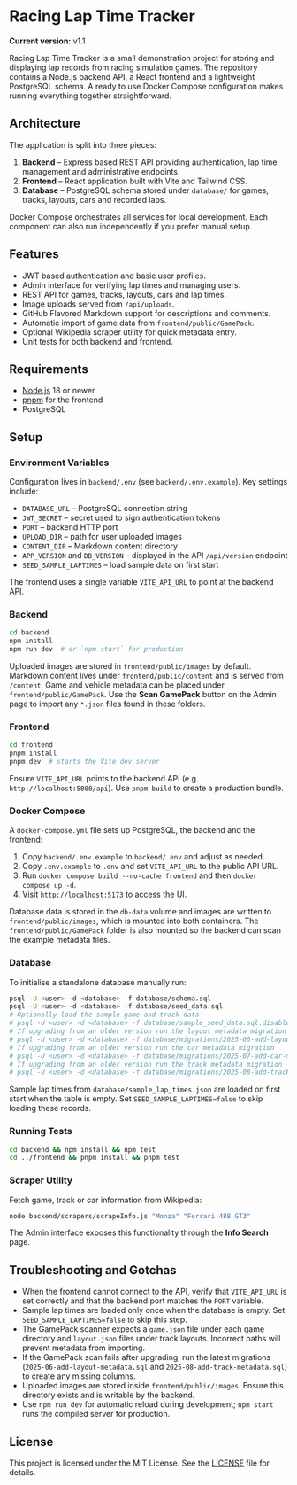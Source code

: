 # Racing Lap Time Tracker

**Current version:** v1.1

Racing Lap Time Tracker is a small demonstration project for storing and
displaying lap records from racing simulation games. The repository contains a
Node.js backend API, a React frontend and a lightweight PostgreSQL schema. A
ready to use Docker Compose configuration makes running everything together
straightforward.

## Architecture

The application is split into three pieces:

1. **Backend** – Express based REST API providing authentication, lap time
   management and administrative endpoints.
2. **Frontend** – React application built with Vite and Tailwind CSS.
3. **Database** – PostgreSQL schema stored under `database/` for games, tracks,
   layouts, cars and recorded laps.

Docker Compose orchestrates all services for local development. Each component
can also run independently if you prefer manual setup.

## Features

* JWT based authentication and basic user profiles.
* Admin interface for verifying lap times and managing users.
* REST API for games, tracks, layouts, cars and lap times.
* Image uploads served from `/api/uploads`.
* GitHub Flavored Markdown support for descriptions and comments.
* Automatic import of game data from `frontend/public/GamePack`.
* Optional Wikipedia scraper utility for quick metadata entry.
* Unit tests for both backend and frontend.

## Requirements

- [Node.js](https://nodejs.org/) 18 or newer
- [pnpm](https://pnpm.io/) for the frontend
- PostgreSQL

## Setup

### Environment Variables

Configuration lives in `backend/.env` (see `backend/.env.example`). Key settings
include:

* `DATABASE_URL` – PostgreSQL connection string
* `JWT_SECRET` – secret used to sign authentication tokens
* `PORT` – backend HTTP port
* `UPLOAD_DIR` – path for user uploaded images
* `CONTENT_DIR` – Markdown content directory
* `APP_VERSION` and `DB_VERSION` – displayed in the API `/api/version` endpoint
* `SEED_SAMPLE_LAPTIMES` – load sample data on first start

The frontend uses a single variable `VITE_API_URL` to point at the backend API.

### Backend

```bash
cd backend
npm install
npm run dev  # or `npm start` for production
```

Uploaded images are stored in `frontend/public/images` by default. Markdown
content lives under `frontend/public/content` and is served from `/content`.
Game and vehicle metadata can be placed under `frontend/public/GamePack`. Use
the **Scan GamePack** button on the Admin page to import any `*.json` files
found in these folders.

### Frontend

```bash
cd frontend
pnpm install
pnpm dev  # starts the Vite dev server
```

Ensure `VITE_API_URL` points to the backend API (e.g. `http://localhost:5000/api`).
Use `pnpm build` to create a production bundle.

### Docker Compose

A `docker-compose.yml` file sets up PostgreSQL, the backend and the frontend:

1. Copy `backend/.env.example` to `backend/.env` and adjust as needed.
2. Copy `.env.example` to `.env` and set `VITE_API_URL` to the public API URL.
3. Run `docker compose build --no-cache frontend` and then `docker compose up -d`.
4. Visit `http://localhost:5173` to access the UI.

Database data is stored in the `db-data` volume and images are written to
`frontend/public/images`, which is mounted into both containers. The
`frontend/public/GamePack` folder is also mounted so the backend can scan the
example metadata files.

### Database

To initialise a standalone database manually run:

```bash
psql -U <user> -d <database> -f database/schema.sql
psql -U <user> -d <database> -f database/seed_data.sql
# Optionally load the sample game and track data
# psql -U <user> -d <database> -f database/sample_seed_data.sql.disabled
# If upgrading from an older version run the layout metadata migration
# psql -U <user> -d <database> -f database/migrations/2025-06-add-layout-metadata.sql
# If upgrading from an older version run the car metadata migration
# psql -U <user> -d <database> -f database/migrations/2025-07-add-car-metadata.sql
# If upgrading from an older version run the track metadata migration
# psql -U <user> -d <database> -f database/migrations/2025-08-add-track-metadata.sql
```

Sample lap times from `database/sample_lap_times.json` are loaded on first start
when the table is empty. Set `SEED_SAMPLE_LAPTIMES=false` to skip loading these records.

### Running Tests

```bash
cd backend && npm install && npm test
cd ../frontend && pnpm install && pnpm test
```

### Scraper Utility

Fetch game, track or car information from Wikipedia:

```bash
node backend/scrapers/scrapeInfo.js "Monza" "Ferrari 488 GT3"
```


The Admin interface exposes this functionality through the **Info Search** page.

## Troubleshooting and Gotchas

- When the frontend cannot connect to the API, verify that `VITE_API_URL` is set
  correctly and that the backend port matches the `PORT` variable.
- Sample lap times are loaded only once when the database is empty. Set
  `SEED_SAMPLE_LAPTIMES=false` to skip this step.
- The GamePack scanner expects a `game.json` file under each game directory and
  `layout.json` files under track layouts. Incorrect paths will prevent metadata
  from importing.
- If the GamePack scan fails after upgrading, run the latest migrations
  (`2025-06-add-layout-metadata.sql` and `2025-08-add-track-metadata.sql`) to
  create any missing columns.
- Uploaded images are stored inside `frontend/public/images`. Ensure this
  directory exists and is writable by the backend.
- Use `npm run dev` for automatic reload during development; `npm start` runs the
  compiled server for production.

## License

This project is licensed under the MIT License. See the [LICENSE](LICENSE) file
for details.
